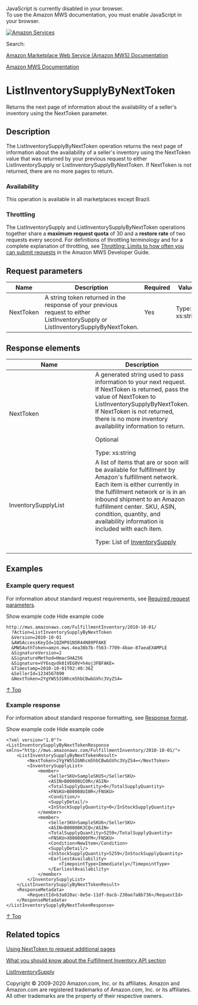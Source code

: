<div id="MWSDX_noscript">

JavaScript is currently disabled in your browser.  
To use the Amazon MWS documentation, you must enable JavaScript in your
browser.

</div>

<div id="MWSDX_divtop">

[![Amazon
Services](https://images-na.ssl-images-amazon.com/images/G/08/mwsportal/fr_FR/amazonservices.gif "Amazon Services")](http://services.amazon.fr)

<div id="MWSDX_search">

<span id="MWSDX_searchlbl">Search:</span>

</div>

  
<span id="MWSDX_titlebar">[Amazon Marketplace Web Service (Amazon MWS)
Documentation](https://developer.amazonservices.fr/gp/mws/docs.html)</span>

</div>

<div id="MWSDX_divbottom">

<div id="MWSDX_divleft">

<div id="MWSDX_toc">

</div>

</div>

<div id="MWSDX_divright">

<div id="MWSDX_content">

<span id="MWSDX_breadcrumbs">[Amazon MWS
Documentation](https://developer.amazonservices.fr/gp/mws/docs.html)</span>

<div id="FBAInventory_ListInventorySupplyByNextToken" class="nested0">

# ListInventorySupplyByNextToken

<div class="body">

<span class="ph">Returns the next page of information about the
availability of a seller's inventory using the <span
class="keyword parmname">NextToken</span> parameter.</span>

</div>

<div id="Description" class="topic concept nested1">

## Description

<div class="body conbody">

The <span class="keyword apiname">ListInventorySupplyByNextToken</span>
operation returns the next page of information about the availability of
a seller's inventory using the <span
class="keyword parmname">NextToken</span> value that was returned by
your previous request to either <span
class="keyword apiname">ListInventorySupply</span> or <span
class="keyword apiname">ListInventorySupplyByNextToken</span>. If <span
class="keyword parmname">NextToken</span> is not returned, there are no
more pages to return.

<div class="section">

### Availability

This operation is available in all marketplaces except Brazil.

</div>

<div class="section">

### Throttling

The <span class="keyword apiname">ListInventorySupply</span> and <span
class="keyword apiname">ListInventorySupplyByNextToken</span> operations
together share a **maximum request quota** of 30 and a **restore rate**
of two requests every second. <span class="ph">For definitions of
throttling terminology and for a complete explanation of throttling, see
<a href="../dev_guide/DG_Throttling.md" class="xref">Throttling: Limits to how often you can submit requests</a>
in the <span class="ph">Amazon MWS Developer Guide</span>.</span>

</div>

</div>

</div>

<div id="RequestParameters" class="topic reference nested1">

## Request parameters

<div class="body refbody">

<div class="tablenoborder">

| Name                                            | Description                                                                                                                                                                                                 | Required | Values                                  |
|-------------------------------------------------|-------------------------------------------------------------------------------------------------------------------------------------------------------------------------------------------------------------|----------|-----------------------------------------|
| <span class="keyword parmname">NextToken</span> | A string token returned in the response of your previous request to either <span class="keyword apiname">ListInventorySupply</span> or <span class="keyword apiname">ListInventorySupplyByNextToken</span>. | Yes      | <span class="ph">Type: xs:string</span> |

</div>

</div>

</div>

<div id="ResponseElements" class="topic reference nested1">

## Response elements

<div class="body refbody">

<div class="tablenoborder">

<table id="ResponseElements__ResponseElementsTable" class="table" data-cellpadding="4" data-cellspacing="0" data-summary="" data-frame="border" data-border="1" data-rules="all">
<colgroup>
<col style="width: 50%" />
<col style="width: 50%" />
</colgroup>
<thead class="thead" data-align="left">
<tr class="header row">
<th id="d85774e214" class="entry" data-valign="top" width="22.421524663677133%">Name</th>
<th id="d85774e217" class="entry" data-valign="top" width="77.57847533632287%">Description</th>
</tr>
</thead>
<tbody class="tbody">
<tr class="odd row">
<td class="entry" data-valign="top" width="22.421524663677133%" headers="d85774e214 "><span class="keyword parmname">NextToken</span></td>
<td class="entry" data-valign="top" width="77.57847533632287%" headers="d85774e217 ">A generated string used to pass information to your next request. If <span class="keyword parmname">NextToken</span> is returned, pass the value of <span class="keyword parmname">NextToken</span> to <span class="keyword apiname">ListInventorySupplyByNextToken</span>. If <span class="keyword parmname">NextToken</span> is not returned, there is no more inventory availability information to return.
<p>Optional</p>
<span class="ph">Type: xs:string</span></td>
</tr>
<tr class="even row">
<td class="entry" data-valign="top" width="22.421524663677133%" headers="d85774e214 "><span class="keyword parmname">InventorySupplyList</span></td>
<td class="entry" data-valign="top" width="77.57847533632287%" headers="d85774e217 ">A list of items that are or soon will be available for fulfillment by <span class="ph">Amazon's fulfillment network</span>. Each item is either currently in the fulfillment network or is in an inbound shipment to an <span class="ph">Amazon fulfillment center</span>. SKU, ASIN, condition, quantity, and availability information is included with each item.
<p>Type: List of <a href="FBAInventory_Datatypes.md#InventorySupply" class="xref" title="General information about the availability of inventory for a single SKU.">InventorySupply</a></p></td>
</tr>
</tbody>
</table>

</div>

</div>

</div>

<div id="Examples" class="topic reference nested1">

## Examples

<div class="body refbody">

<div class="section">

### Example query request

<span class="ph">For information about standard request requirements,
see
<a href="../dev_guide/DG_RequiredRequestParameters.md" class="xref">Required request parameters</a>.</span>

<span class="ph expander"> <span class="keyword parmname xshow">Show
example code</span> <span class="keyword parmname xhide">Hide example
code</span> </span>

<div class="sectiondiv content">

``` pre
http://mws.amazonaws.com/FulfillmentInventory/2010-10-01/
  ?Action=ListInventorySupplyByNextToken
  &Version=2010-10-01
  &AWSAccessKeyId=1QZHP81N5R44N89PFAKE
  &MWSAuthToken=amzn.mws.4ea38b7b-f563-7709-4bae-87aeaEXAMPLE
  &SignatureVersion=2
  &SignatureMethod=HmacSHA256
  &Signature=VY6sqvdk01VEG0V+h4oj3FBFAKE=
  &Timestamp=2010-10-01T02:40:36Z
  &SellerId=1234567890
  &NextToken=2YgYW55IGNhcm5hbCBwbGVhc3VyZS4=
```

<a href="#Examples" class="xref">↑ Top</a>

</div>

</div>

<div class="section">

### Example response

<span class="ph">For information about standard response formatting, see
<a href="../dev_guide/DG_ResponseFormat.md" class="xref">Response format</a>.</span>

<span class="ph expander"> <span class="keyword parmname xshow">Show
example code</span> <span class="keyword parmname xhide">Hide example
code</span> </span>

<div class="sectiondiv content">

``` pre
<?xml version="1.0"?>
<ListInventorySupplyByNextTokenResponse xmlns="http://mws.amazonaws.com/FulfillmentInventory/2010-10-01/">
    <ListInventorySupplyByNextTokenResult>
        <NextToken>2YgYW55IGNhcm5hbCBwbGVhc3VyZS4=</NextToken>
        <InventorySupplyList>
            <member>
                <SellerSKU>SampleSKU5</SellerSKU>
                <ASIN>B00008UI0R</ASIN>
                <TotalSupplyQuantity>0</TotalSupplyQuantity>
                <FNSKU>B00008UI0R</FNSKU>
                <Condition/>
                <SupplyDetail/>
                <InStockSupplyQuantity>0</InStockSupplyQuantity>
            </member>
            <member>
                <SellerSKU>SampleSKU6</SellerSKU>
                <ASIN>B00000K3CQ</ASIN>
                <TotalSupplyQuantity>5259</TotalSupplyQuantity>
                <FNSKU>X0000000FM</FNSKU>
                <Condition>NewItem</Condition>
                <SupplyDetail/>
                <InStockSupplyQuantity>5259</InStockSupplyQuantity>
                <EarliestAvailability>
                    <TimepointType>Immediately</TimepointType>
                </EarliestAvailability>
            </member>
        </InventorySupplyList>
    </ListInventorySupplyByNextTokenResult>
    <ResponseMetadata>
        <RequestId>b3a020ac-8e5e-11df-9acb-230ae7a8b736</RequestId>
    </ResponseMetadata>
</ListInventorySupplyByNextTokenResponse>
```

<a href="#Examples" class="xref">↑ Top</a>

</div>

</div>

</div>

</div>

<div id="RelatedTopics" class="topic nested1">

## Related topics

<div class="body">

<a href="../dev_guide/DG_NextToken.md" class="xref">Using NextToken to request additional pages</a>

<a href="FBAInventory_Overview.md" class="xref">What you should know about the Fulfillment Inventory API section</a>

<a href="FBAInventory_ListInventorySupply.md" class="xref" title="Returns information about the availability of a seller&#39;s inventory.">ListInventorySupply</a>

</div>

</div>

</div>

<div id="MWSDX_footer">

Copyright © 2009-2020 Amazon.com, Inc. or its affiliates. Amazon and
Amazon.com are registered trademarks of Amazon.com, Inc. or its
affiliates. All other trademarks are the property of their respective
owners.

</div>

</div>

</div>

<div style="clear: both;">

</div>

</div>
